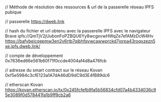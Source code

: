 // Méthode de résolution des ressources & url de la passerelle réseau IPFS pubique

// passerelle
https://dweb.link

// hash du fichier et url obtenu avec la passerelle IPFS avec le navigateur Brave
ipfs://QmTjV2jUubonFoPZBQU6Yy8wcgxvwHWqZe7efAMzDcW4Hv
https://bafybeicqepmw3en2y6rtb7qibhfqywcawwprckd7jorpa43roqxzezn5xe.ipfs.dweb.link/

// compte de développement
0x7636ed66e561b60f71f0ccde4004af4d8a476fcb

// adresse du smart contract sur le réseau Kovan
0xf5e5984c3cfE123a1A7dA46dD9dC9d3E4fB89dc6

// etherscan Kovan
https://kovan.etherscan.io/tx/0x245fcfefb9fa5b56834cfd07a4b4334036c95e3089f0d578441fa1b9ff9cb2a6
